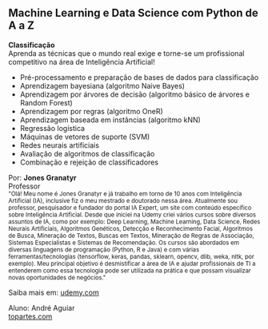 ## Machine Learning e Data Science com Python de A a Z

<b>Classificação</b><br />
Aprenda as técnicas que o mundo real exige e torne-se um profissional competitivo na área de Inteligência Artificial!
<ul>
<li>Pré-processamento e preparação de bases de dados para classificação</li>
<li>Aprendizagem bayesiana (algoritmo Naive Bayes)</li>
<li>Aprendizagem por árvores de decisão (algoritmo básico de árvores e Random Forest)</li>
<li>Aprendizagem por regras (algoritmo OneR)</li>
<li>Aprendizagem baseada em instâncias (algoritmo kNN)</li>
<li>Regressão logística</li>
<li>Máquinas de vetores de suporte (SVM)</li>
<li>Redes neurais artificiais</li>
<li>Avaliação de algoritmos de classificação</li>
<li>Combinação e rejeição de classificadores</li>
</ul>
Por: <b>Jones Granatyr</b><br />
Professor<br />
<small>
 "Olá! Meu nome é Jones Granatyr e já trabalho em torno de 10 anos com Inteligência Artificial (IA), inclusive fiz o meu mestrado e doutorado nessa área. Atualmente sou professor, pesquisador e fundador do portal IA Expert, um site com conteúdo específico sobre Inteligência Artificial. Desde que iniciei na Udemy criei vários cursos sobre diversos assuntos de IA, como por exemplo: Deep Learning, Machine Learning, Data Science, Redes Neurais Artificiais, Algoritmos Genéticos, Detecção e Reconhecimento Facial, Algoritmos de Busca, Mineração de Textos, Buscas em Textos, Mineração de Regras de Associação, Sistemas Especialistas e Sistemas de Recomendação. Os cursos são abordados em diversas linguagens de programação (Python, R e Java) e com várias ferramentas/tecnologias (tensorflow, keras, pandas, sklearn, opencv, dlib, weka, nltk, por exemplo). Meu principal objetivo é desmistificar a área de IA e ajudar profissionais de TI a entenderem como essa tecnologia pode ser utilizada na prática e que possam visualizar novas oportunidades de negócios."
 </small><br />

Saiba mais em: [udemy.com](https://www.udemy.com/share/101sO8BUUfdFpRRng=/)
 
 Aluno: André Aguiar<br />
[topartes.com](http://topartes.com)
